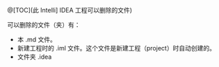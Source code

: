@[TOC](此 Intelli] IDEA 工程可以删除的文件)

可以删除的文件（夹）有：
  - 本 .md 文件。
  - 新建工程时的 .iml 文件。这个文件是新建工程（project）时自动创建的。
  - 文件夹 .idea

